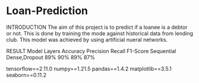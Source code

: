 # Loan-Prediction
INTRODUCTION
The aim of this project is to predict if a loanee is a debtor or not. This is done by training the mode against historical data from lending club. This model was achieved by using artificial nueral networks.

RESULT
Model	Layers	 Accuracy	Precision	Recall	F1-Score
Sequential	Dense,Dropout	 89%	90%	89%	87%





tensorflow==2.11.0
numpy==1.21.5
pandas==1.4.2
matplotlib==3.5.1
seaborn==0.11.2
